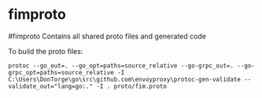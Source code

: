 # fimproto

#fimproto
Contains all shared proto files and generated code

To build the proto files:
```
protoc --go_out=. --go_opt=paths=source_relative --go-grpc_out=. --go-grpc_opt=paths=source_relative -I C:\Users\DonTorge\go\src\github.com\envoyproxy\protoc-gen-validate --validate_out="lang=go:." -I . proto/fim.proto 
```